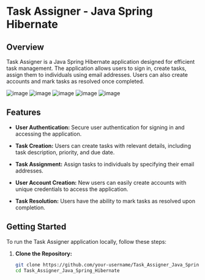 # Task Assigner - Java Spring Hibernate

## Overview

Task Assigner is a Java Spring Hibernate application designed for efficient task management. The application allows users to sign in, create tasks, assign them to individuals using email addresses. Users can also create accounts and mark tasks as resolved once completed.

![image](https://github.com/user-attachments/assets/a2eee8d1-6574-400f-83d2-e08cccd9c8cd)
![image](https://github.com/user-attachments/assets/1569b265-41f1-4b86-8820-21a2978f0f95)
![image](https://github.com/user-attachments/assets/5cf771c8-1f3a-4897-8a18-7cb41ef7f91d)
![image](https://github.com/user-attachments/assets/7c63c1c1-fed3-4909-a863-2e71333ef4fd)
![image](https://github.com/user-attachments/assets/e51fc2f4-e339-43e0-a3a3-93b90e7fa910)


## Features

- **User Authentication:**
  Secure user authentication for signing in and accessing the application.

- **Task Creation:**
  Users can create tasks with relevant details, including task description, priority, and due date.

- **Task Assignment:**
  Assign tasks to individuals by specifying their email addresses.

- **User Account Creation:**
  New users can easily create accounts with unique credentials to access the application.

- **Task Resolution:**
  Users have the ability to mark tasks as resolved upon completion.

## Getting Started

To run the Task Assigner application locally, follow these steps:

1. **Clone the Repository:**
   ```bash
   git clone https://github.com/your-username/Task_Assigner_Java_Spring_Hibernate.git
   cd Task_Assigner_Java_Spring_Hibernate
